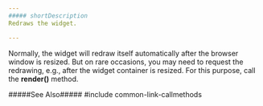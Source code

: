 ```yaml
---
##### shortDescription
Redraws the widget.

---
```

Normally, the widget will redraw itself automatically after the browser window is resized. But on rare occasions, you may need to request the redrawing, e.g., after the widget container is resized. For this purpose, call the **render()** method.

#####See Also#####
#include common-link-callmethods